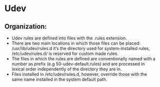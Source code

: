 # Udev

## Organization:
* Udev rules are defined into files with the .rules extension. 
* There are two main locations in which those files can be placed: /usr/lib/udev/rules.d it’s the directory used for system-installed rules, /etc/udev/rules.d/ is reserved for custom made rules.
* The files in which the rules are defined are conventionally named with a number as prefix (e.g 50-udev-default.rules) and are processed in lexical order independently of the directory they are in. 
* Files installed in /etc/udev/rules.d, however, override those with the same name installed in the system default path.
